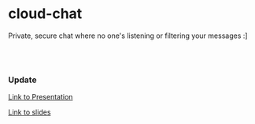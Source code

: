 # cloud-chat
Private, secure chat where no one's listening or filtering your messages :]

<br></br>
### Update
[Link to Presentation](https://www.dropbox.com/s/5vqd0769qs4gj5a/Term_Project_Presentation.mp4?dl=0)

[Link to slides](https://docs.google.com/presentation/d/1bzzyWjTVMcbFU1gyyisxzizha9sT_bMrQyn6iYwMY40/edit?usp=sharing)

<br></br>

